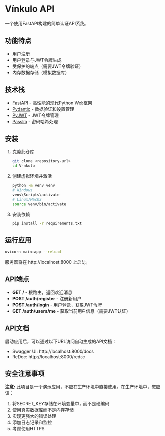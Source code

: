 # Vínkulo API

一个使用FastAPI构建的简单认证API系统。

## 功能特点

- 用户注册
- 用户登录与JWT令牌生成
- 受保护的端点（需要JWT令牌验证）
- 内存数据存储（模拟数据库）

## 技术栈

- [FastAPI](https://fastapi.tiangolo.com/) - 高性能的现代Python Web框架
- [Pydantic](https://pydantic-docs.helpmanual.io/) - 数据验证和设置管理
- [PyJWT](https://pyjwt.readthedocs.io/) - JWT令牌管理
- [Passlib](https://passlib.readthedocs.io/) - 密码哈希处理

## 安装

1. 克隆此仓库
   ```bash
   git clone <repository-url>
   cd V-nkulo
   ```

2. 创建虚拟环境并激活
   ```bash
   python -m venv venv
   # Windows
   venv\Scripts\activate
   # Linux/MacOS
   source venv/bin/activate
   ```

3. 安装依赖
   ```bash
   pip install -r requirements.txt
   ```

## 运行应用

```bash
uvicorn main:app --reload
```

服务器将在 http://localhost:8000 上启动。

## API端点

- **GET /** - 根路由，返回欢迎消息
- **POST /auth/register** - 注册新用户
- **POST /auth/login** - 用户登录，获取JWT令牌
- **GET /auth/users/me** - 获取当前用户信息（需要JWT认证）

## API文档

启动应用后，可以通过以下URL访问自动生成的API文档：
- Swagger UI: http://localhost:8000/docs
- ReDoc: http://localhost:8000/redoc

## 安全注意事项

**注意:** 此项目是一个演示应用，不应在生产环境中直接使用。在生产环境中，您应该：

1. 将SECRET_KEY存储在环境变量中，而不是硬编码
2. 使用真实数据库而不是内存存储
3. 实现更强大的错误处理
4. 添加日志记录和监控
5. 考虑使用HTTPS 
